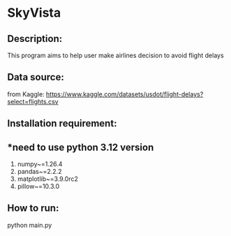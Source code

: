 # SkyVista
## Description:
This program aims to help user make airlines decision to avoid flight delays


## Data source:
from Kaggle: https://www.kaggle.com/datasets/usdot/flight-delays?select=flights.csv

## Installation requirement:
## *need to use python 3.12 version
1. numpy~=1.26.4  
2. pandas~=2.2.2  
3. matplotlib~=3.9.0rc2
4. pillow~=10.3.0


## How to run:
python main.py
